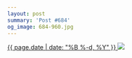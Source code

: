 ```yaml
---
layout: post
summary: 'Post #684'
og_image: 684-960.jpg
---
```


<p>
 <time>
  <a href="/684">
   {{ page.date | date: "%B %-d, %Y" }}
  </a>
 </time>
 <a href="/684">
  <img data-taken="8/31/2017" sizes="(min-width: 700px) 50vw, calc(100vw - 2rem)" src="{{ site.assets_url }}/684-480.jpg" srcset="{{ site.assets_url }}/684-240.jpg 240w, {{ site.assets_url }}/684-480.jpg 480w, {{ site.assets_url }}/684-720.jpg 720w, {{ site.assets_url }}/684-960.jpg 960w"/>
 </a>
</p>
